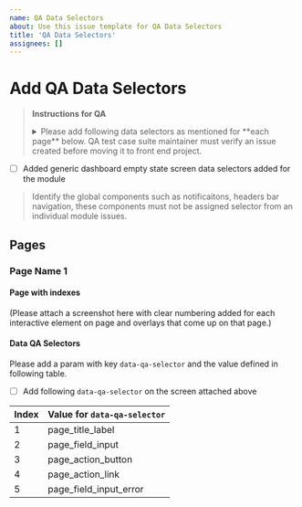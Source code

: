 ```yaml
---
name: QA Data Selectors
about: Use this issue template for QA Data Selectors
title: 'QA Data Selectors'
assignees: []
---
```

# Add QA Data Selectors

> **Instructions for QA**
>
> <details>
> <summary>
> Please add following data selectors as mentioned for **each page** below. QA test case suite maintainer must verify an issue created before moving it to front end project.
> </summary>
>
> A screen must be present only one time, while creating a task unless absolutely not possible.
>
> General rules for Quality Assurance while creating `data-qa-selector`
>
> 1. All values for data-qa-selector must be in lowercase.
> 2. All words in the values must be separated by `_` only. DO NOT use shortforms.
> 3. Any button, clickable icon button selector must have a postfix as `_button`.
> 4. Any text field selector must have a postfix as `_input`.
> 5. Any link selector must have a postfix as `_link`.
> 6. Any dropdown, date selection must have a postfix as `_selection`.
> 7. Any label selector must have a postfix as `_label`.
> 8. Any checkboxes must have a postfix as `_checkbox`.
> 9. Any radio button must have a postfix as `_radio`.
> 10. Any input errors like input being mandatory or validation error selector must have a postfix as `_error` after the input field selector.
> 11. Do not add the qa-data-selector for table columns on the dashboard, page breadcrumb and page title. The standards are already been defined as below and followed by FE team while development
>     - Table Column - `MicroserviceName_dashboard_table_column_1`, `MicroservicenName_dashboard_table_column_2`, and so on.
>     - Page Title (dashboard) - `MicroservicenName_page_title`.
>     - Page Sub-title (dashboard) - `MicroservicenName_page_subtitle`.
>     - Create Parent breadcrumb - `MicroservicenName_create_breadcrumb`.
>     - Create Page Title - `MicroservicenName_create_new_page_title`.
>     - Edit Parent breadcrumb - `MicroservicenName_edit_breadcrumb`.
>     - Edit Page Title - `MicroservicenName_edit_page_title`.

- [ ] Added generic dashboard empty state screen data selectors added for the module

> Identify the global components such as notificaitons, headers bar navigation, these components must not be assigned selector from an individual module issues.
>
> </details>

## Pages

### Page Name 1

#### Page with indexes

(Please attach a screenshot here with clear numbering added for each interactive element on page and overlays that come up on that page.)

#### Data QA Selectors

Please add a param with key `data-qa-selector` and the value defined in following table.

- [ ] Add following `data-qa-selector` on the screen attached above

| Index | Value for `data-qa-selector` |
| ----- | ---------------------------- |
| 1     | page_title_label             |  
| 2     | page_field_input             |
| 3     | page_action_button           |
| 4     | page_action_link             |
| 5     | page_field_input_error       |

